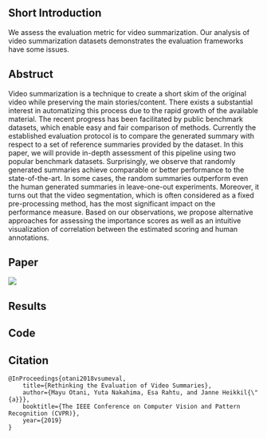 ## Short Introduction
We assess the evaluation metric for video summarization.
Our analysis of video summarization datasets demonstrates the evaluation frameworks have some issues.

## Abstruct

Video summarization is a technique to create a short skim of the original video while preserving the main stories/content. There exists a substantial interest in automatizing this process due to the rapid growth of the available material. The recent progress has been facilitated by public benchmark datasets, which enable easy and fair comparison of methods. Currently the established evaluation protocol is to compare the generated summary with respect to a set of reference summaries provided by the dataset. In this paper, we will provide in-depth assessment of this pipeline using two popular benchmark datasets. Surprisingly, we observe that randomly generated summaries achieve comparable or better performance to the state-of-the-art. In some cases, the random summaries outperform even the human generated summaries in leave-one-out experiments. Moreover, it turns out that the video segmentation, which is often considered as a fixed pre-processing method, has the most significant impact on the performance measure. Based on our observations, we propose alternative approaches for assessing the importance scores as well as an intuitive visualization of correlation between the estimated scoring and human annotations.

## Paper
<img src="images/paper/thums_small.jpeg">

## Results

## Code

## Citation

```
@InProceedings{otani2018vsumeval,
    title={Rethinking the Evaluation of Video Summaries},
    author={Mayu Otani, Yuta Nakahima, Esa Rahtu, and Janne Heikkil{\"{a}}},
    booktitle={The IEEE Conference on Computer Vision and Pattern Recognition (CVPR)},
    year={2019}
}
```


